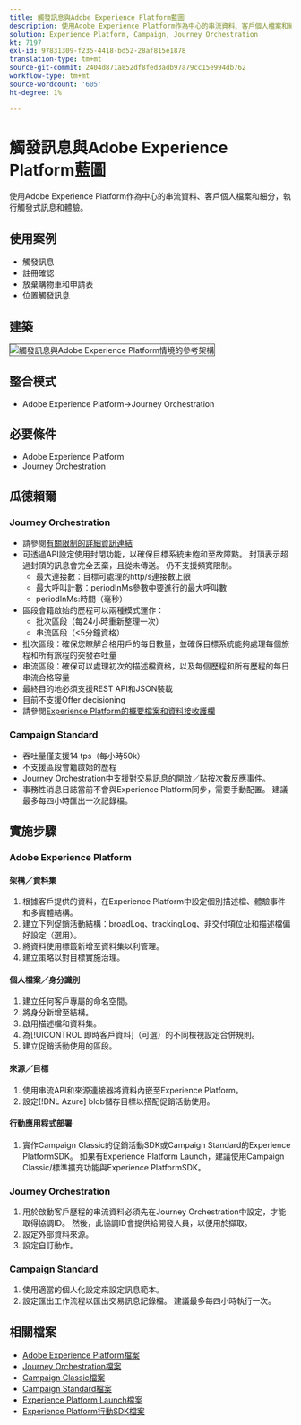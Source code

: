 ```yaml
---
title: 觸發訊息與Adobe Experience Platform藍圖
description: 使用Adobe Experience Platform作為中心的串流資料、客戶個人檔案和細分，執行觸發式訊息和體驗。
solution: Experience Platform, Campaign, Journey Orchestration
kt: 7197
exl-id: 97831309-f235-4418-bd52-28af815e1878
translation-type: tm+mt
source-git-commit: 2404d871a852df8fed3adb97a79cc15e994db762
workflow-type: tm+mt
source-wordcount: '605'
ht-degree: 1%

---
```


# 觸發訊息與Adobe Experience Platform藍圖

使用Adobe Experience Platform作為中心的串流資料、客戶個人檔案和細分，執行觸發式訊息和體驗。

## 使用案例

* 觸發訊息
* 註冊確認
* 放棄購物車和申請表
* 位置觸發訊息

## 建築

<img src="assets/triggered.svg" alt="觸發訊息與Adobe Experience Platform情境的參考架構" style="border:1px solid #4a4a4a" />

## 整合模式

* Adobe Experience Platform->Journey Orchestration

## 必要條件

* Adobe Experience Platform
* Journey Orchestration

## 瓜德賴爾

### Journey Orchestration

* 請參閱[有關限制的詳細資訊連結](https://experienceleague.adobe.com/docs/journeys/using/starting-with-journeys/limitations.html?lang=en#starting-with-journeys)
* 可透過API設定使用封閉功能，以確保目標系統未飽和至故障點。 封頂表示超過封頂的訊息會完全丟棄，且從未傳送。 仍不支援頻寬限制。
   * 最大連接數：目標可處理的http/s連接數上限
   * 最大呼叫計數：periodInMs參數中要進行的最大呼叫數
   * periodInMs:時間（毫秒）
* 區段會籍啟始的歷程可以兩種模式運作：
   * 批次區段（每24小時重新整理一次）
   * 串流區段（&lt;5分鐘資格）
* 批次區段：確保您瞭解合格用戶的每日數量，並確保目標系統能夠處理每個旅程和所有旅程的突發吞吐量
* 串流區段：確保可以處理初次的描述檔資格，以及每個歷程和所有歷程的每日串流合格容量
* 最終目的地必須支援REST API和JSON裝載
* 目前不支援Offer decisioning
* 請參閱[Experience Platform的概要檔案和資料接收護欄](https://experienceleague.adobe.com/docs/experience-platform/profile/guardrails.html?lang=en)

### Campaign Standard

* 吞吐量僅支援14 tps（每小時50k）
* 不支援區段會籍啟始的歷程
* Journey Orchestration中支援對交易訊息的開啟／點按次數反應事件。
* 事務性消息日誌當前不會與Experience Platform同步，需要手動配置。 建議最多每四小時匯出一次記錄檔。


## 實施步驟

### Adobe Experience Platform

#### 架構／資料集

1. 根據客戶提供的資料，在Experience Platform中設定個別描述檔、體驗事件和多實體結構。
1. 建立下列促銷活動結構：broadLog、trackingLog、非交付項位址和描述檔偏好設定（選用）。
1. 將資料使用標籤新增至資料集以利管理。
1. 建立策略以對目標實施治理。

#### 個人檔案／身分識別

1. 建立任何客戶專屬的命名空間。
1. 將身分新增至結構。
1. 啟用描述檔和資料集。
1. 為[!UICONTROL 即時客戶資料]（可選）的不同檢視設定合併規則。
1. 建立促銷活動使用的區段。

#### 來源／目標

1. 使用串流API和來源連接器將資料內嵌至Experience Platform。
1. 設定[!DNL Azure] blob儲存目標以搭配促銷活動使用。

#### 行動應用程式部署

1. 實作Campaign Classic的促銷活動SDK或Campaign Standard的Experience PlatformSDK。 如果有Experience Platform Launch，建議使用Campaign Classic/標準擴充功能與Experience PlatformSDK。


### Journey Orchestration

1. 用於啟動客戶歷程的串流資料必須先在Journey Orchestration中設定，才能取得協調ID。 然後，此協調ID會提供給開發人員，以便用於擷取。
1. 設定外部資料來源。
1. 設定自訂動作。

### Campaign Standard

1. 使用適當的個人化設定來設定訊息範本。
1. 設定匯出工作流程以匯出交易訊息記錄檔。 建議最多每四小時執行一次。


## 相關檔案

* [Adobe Experience Platform檔案](https://experienceleague.adobe.com/docs/experience-platform.html?lang=en)
* [Journey Orchestration檔案](https://experienceleague.adobe.com/docs/journey-orchestration.html?lang=en)
* [Campaign Classic檔案](https://experienceleague.adobe.com/docs/campaign-classic.html?lang=en)
* [Campaign Standard檔案](https://experienceleague.adobe.com/docs/campaign-standard.html?lang=en)
* [Experience Platform Launch檔案](https://experienceleague.adobe.com/docs/launch.html?lang=en)
* [Experience Platform行動SDK檔案](https://experienceleague.adobe.com/docs/mobile.html?lang=en)
